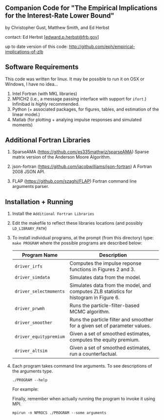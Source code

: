 Companion Code for "The Empirical Implications for the Interest-Rate Lower Bound"
---------------------------------------------------------------------------------
by Christopher Gust,  Matthew Smith, and Ed Herbst

contact: Ed Herbst [edward.p.herbst@frb.gov]

up to date version of this code: http://github.com/eph/empirical-implications-of-zlb

Software Requirements
---------------------
This code was written for linux.  It may be possible to run it on OSX or Windows, I have no idea...

1. Intel Fortran (with MKL libraries)
2. MPICH2 (i.e., a message passing interface with support for `ifort`.)  Infinibad is *highly* recommended.
3. Python (+ associated packages, for figures, tables, and estimation of the linear model.)
4. Matlab (for plotting + analying impulse responses and simulated moments)

Additional Fortran Libraries
----------------------------
1. SparseAMA (https://github.com/es335mathwiz/sparseAMA)
   Sparse matrix version of the Anderson Moore Algorithm.

2. json-fortran (https://github.com/jacobwilliams/json-fortran)
   A Fortran 2008 JSON API.

3. FLAP (https://github.com/szaghi/FLAP)
   Fortran command line arguments parser.

Installation + Running
----------------------
1. Install the `Additional Fortran Libraries`
2. Edit the makefile to reflect these libraries locations (and possibly ```LD_LIBRARY_PATH```)
3. To install individual programs, at the prompt (from this directory) type:
   ```make PROGRAM```
   where the possible programs are described below:

   | Program Name           | Description                                                                           |
   | ------------           | -----------                                                                           |
   | `driver_irfs`          | Computes the impulse reponse functions in Figures 2 and 3.                            |
   | `driver_simdata`       | Simulates data from the model.                                                        |
   | `driver_selectmoments` | Simulates data from the model, and computes ZLB statistics for histogram in Figure 6. | 
   | `driver_prwmh`         | Runs the particle-filter-based MCMC algorithm.                                        |
   | `driver_smoother`      | Runs the particle filter and smoother for a given set of parameter values.            |
   | `driver_equitypremium` | Given a set of smoothed estimates, computes the equity premium.                       |
   | `driver_altsim`        | Given a set of smoothed estimates, run a counterfactual.                              |
4. Each program takes command line arguments.  To see descriptions of the arguments type.
   ```
   ./PROGRAM --help
   ```

    For example:


    Finally, remember when actually running the program to invoke it using MPI.
    ```
    mpirun -n NPROCS ./PROGRAM --some arguments 
    ```
